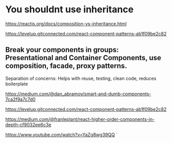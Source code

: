 # You shouldnt use inheritance

https://reactjs.org/docs/composition-vs-inheritance.html

https://levelup.gitconnected.com/react-component-patterns-ab1f09be2c82

## Break your components in groups: Presentational and Container Components, use composition, facade, proxy patterns.

Separation of concerns: Helps with reuse, testing, clean code, reduces boilerplate

https://medium.com/@dan_abramov/smart-and-dumb-components-7ca2f9a7c7d0

https://levelup.gitconnected.com/react-component-patterns-ab1f09be2c82

https://medium.com/@franleplant/react-higher-order-components-in-depth-cf9032ee6c3e

https://www.youtube.com/watch?v=YaZg8wg39QQ
`